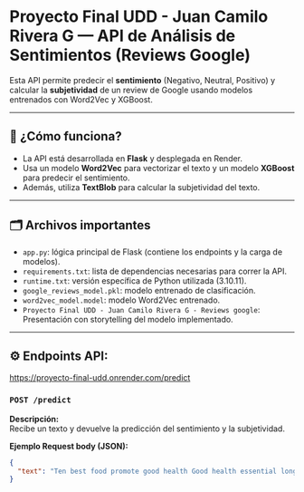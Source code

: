 # Proyecto Final UDD - Juan Camilo Rivera G — API de Análisis de Sentimientos (Reviews Google)

Esta API permite predecir el **sentimiento** (Negativo, Neutral, Positivo) y calcular la **subjetividad** de un review de Google usando modelos entrenados con Word2Vec y XGBoost.

---

## 🚀 ¿Cómo funciona?

- La API está desarrollada en **Flask** y desplegada en Render.
- Usa un modelo **Word2Vec** para vectorizar el texto y un modelo **XGBoost** para predecir el sentimiento.
- Además, utiliza **TextBlob** para calcular la subjetividad del texto.

---

## 🗂 Archivos importantes

- `app.py`: lógica principal de Flask (contiene los endpoints y la carga de modelos).
- `requirements.txt`: lista de dependencias necesarias para correr la API.
- `runtime.txt`: versión específica de Python utilizada (3.10.11).
- `google_reviews_model.pkl`: modelo entrenado de clasificación.
- `word2vec_model.model`: modelo Word2Vec entrenado.
- `Proyecto Final UDD - Juan Camilo Rivera G - Reviews google`: Presentación con storytelling del modelo implementado.

---

## ⚙️ Endpoints API:
https://proyecto-final-udd.onrender.com/predict

### `POST /predict`

**Descripción:**  
Recibe un texto y devuelve la predicción del sentimiento y la subjetividad.

**Ejemplo Request body (JSON):**

```json
{
  "text": "Ten best food promote good health Good health essential long healthy lifestyle make habit eat foods promote good health. Eat fruits veggies every day."
}
